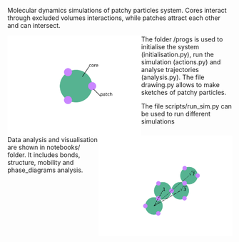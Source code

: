 Molecular dynamics simulations of patchy particles system.
Cores interact through excluded volumes interactions, while patches attract each other and can intersect. 

<img src="particle.svg" class="left-image">
<img src="chain.svg" class="right-image">

<style>
  .left-image {
    float: left;
    width: 300px;
    height: auto;
  }

  .right-image {
    float: right;
    width: 300px;
    height: auto;
  }
</style>

The folder /progs is used to initialise the system (initialisation.py), run the simulation (actions.py) and analyse trajectories (analysis.py). The file drawing.py allows to make sketches of patchy particles.

The file scripts/run_sim.py can be used to run different simulations

Data analysis and visualisation are shown in notebooks/ folder. It includes bonds, structure, mobility and phase_diagrams analysis.  
